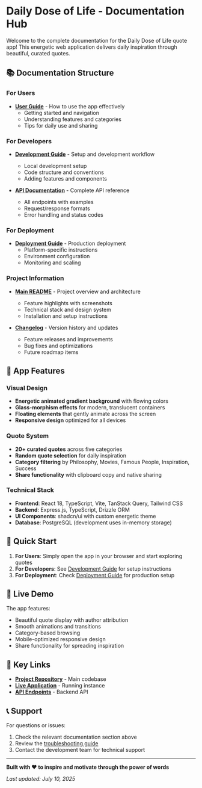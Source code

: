 # Daily Dose of Life - Documentation Hub

Welcome to the complete documentation for the Daily Dose of Life quote app! This energetic web application delivers daily inspiration through beautiful, curated quotes.

## 📚 Documentation Structure

### For Users
- **[User Guide](USER_GUIDE.md)** - How to use the app effectively
  - Getting started and navigation
  - Understanding features and categories
  - Tips for daily use and sharing

### For Developers
- **[Development Guide](DEVELOPMENT.md)** - Setup and development workflow
  - Local development setup
  - Code structure and conventions
  - Adding features and components

- **[API Documentation](API.md)** - Complete API reference
  - All endpoints with examples
  - Request/response formats
  - Error handling and status codes

### For Deployment
- **[Deployment Guide](DEPLOYMENT.md)** - Production deployment
  - Platform-specific instructions
  - Environment configuration
  - Monitoring and scaling

### Project Information
- **[Main README](README.md)** - Project overview and architecture
  - Feature highlights with screenshots
  - Technical stack and design system
  - Installation and setup instructions

- **[Changelog](CHANGELOG.md)** - Version history and updates
  - Feature releases and improvements
  - Bug fixes and optimizations
  - Future roadmap items

## 🎨 App Features

### Visual Design
- **Energetic animated gradient background** with flowing colors
- **Glass-morphism effects** for modern, translucent containers
- **Floating elements** that gently animate across the screen
- **Responsive design** optimized for all devices

### Quote System
- **20+ curated quotes** across five categories
- **Random quote selection** for daily inspiration
- **Category filtering** by Philosophy, Movies, Famous People, Inspiration, Success
- **Share functionality** with clipboard copy and native sharing

### Technical Stack
- **Frontend**: React 18, TypeScript, Vite, TanStack Query, Tailwind CSS
- **Backend**: Express.js, TypeScript, Drizzle ORM
- **UI Components**: shadcn/ui with custom energetic theme
- **Database**: PostgreSQL (development uses in-memory storage)

## 🚀 Quick Start

1. **For Users**: Simply open the app in your browser and start exploring quotes
2. **For Developers**: See [Development Guide](DEVELOPMENT.md) for setup instructions
3. **For Deployment**: Check [Deployment Guide](DEPLOYMENT.md) for production setup

## 📱 Live Demo

The app features:
- Beautiful quote display with author attribution
- Smooth animations and transitions
- Category-based browsing
- Mobile-optimized responsive design
- Share functionality for spreading inspiration

## 🔗 Key Links

- **[Project Repository](.)** - Main codebase
- **[Live Application](http://localhost:5000)** - Running instance
- **[API Endpoints](http://localhost:5000/api/quotes)** - Backend API

## 📞 Support

For questions or issues:
1. Check the relevant documentation section above
2. Review the [troubleshooting guide](USER_GUIDE.md#troubleshooting)
3. Contact the development team for technical support

---

**Built with ❤️ to inspire and motivate through the power of words**

*Last updated: July 10, 2025*